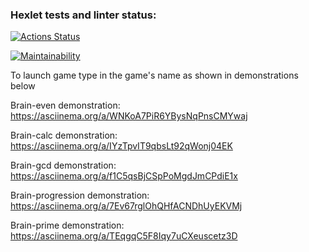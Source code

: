 ### Hexlet tests and linter status:
[![Actions Status](https://github.com/bender-droid/python-project-lvl1/workflows/hexlet-check/badge.svg)](https://github.com/bender-droid/python-project-lvl1/actions)

[![Maintainability](https://api.codeclimate.com/v1/badges/a05fddec195b178911c2/maintainability)](https://codeclimate.com/github/bender-droid/python-project-lvl1/maintainability)

To launch game type in the game's name as shown in demonstrations below

Brain-even demonstration: https://asciinema.org/a/WNKoA7PiR6YBysNqPnsCMYwaj

Brain-calc demonstration: https://asciinema.org/a/IYzTpvIT9qbsLt92qWonj04EK

Brain-gcd demonstration: https://asciinema.org/a/f1C5qsBjCSpPoMgdJmCPdiE1x

Brain-progression demonstration: https://asciinema.org/a/7Ev67rglOhQHfACNDhUyEKVMj

Brain-prime demonstration: https://asciinema.org/a/TEqgqC5F8Iqy7uCXeuscetz3D
